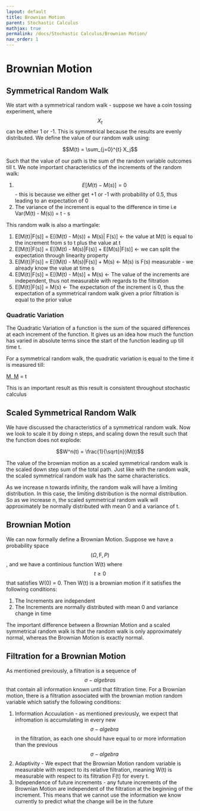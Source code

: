 ```yaml
---
layout: default
title: Brownian Motion
parent: Stochastic Calculus
mathjax: true
permalink: /docs/Stochastic Calculus/Brownian Motion/
nav_order: 1
---
```

# Brownian Motion
## Symmetrical Random Walk
We start with a symmetrical random walk - suppose we have a coin tossing experiment, where $$X_t$$ can be either 1 or -1. This is symmetrical because the results are evenly distributed. We define the value of our random walk using:

$$M(t) = \sum_{j=0}^{t} X_j$$

Such that the value of our path is the sum of the random variable outcomes till t. We note important characteristics of the increments of the random walk:

1. $$E[M(t) - M(s)] = 0$$ - this is because we either get +1 or -1 with probability of 0.5, thus leading to an expectation of 0
2. The variance of the increment is equal to the difference in time i.e Var(M(t) - M(s)) = t - s

This random walk is also a martingale:

1. E[M(t)|F(s)] = E[(M(t) - M(s)) + M(s)| F(s)] <- the value at M(t) is equal to the increment from s to t plus the value at t
2. E[M(t)|F(s)] = E[(M(t) - M(s)|F(s)] + E[M(s)|F(s)] <- we can split the expectation through linearity property
3. E[M(t)|F(s)] = E[(M(t) - M(s)|F(s)] + M(s) <- M(s) is F(s) measurable - we already know the value at time s
4. E[M(t)|F(s)] = E[(M(t) - M(s)] + M(s) <- The value of the increments are independent, thus not measurable with regards to the filtration
5. E[M(t)|F(s)] = M(s) <- The expectation of the increment is 0, thus the expectation of a symmetrical random walk given a prior filtration is equal to the prior value

### Quadratic Variation
The Quadratic Variation of a function is the sum of the squared differences at each increment of the function. It gives us an idea how much the function has varied in absolute terms since the start of the function leading up till time t. 

For a symmetrical random walk, the quadratic variation is equal to the time it is measured till:

[M, M](t) = t

This is an important result as this result is consistent throughout stochastic calculus

## Scaled Symmetrical Random Walk
We have discussed the characteristics of a symmetrical random walk. Now we look to scale it by doing n steps, and scaling down the result such that the function does not explode:

$$W^n(t) = \frac{1}{\sqrt{n}}M(t)$$

The value of the brownian motion as a scaled symmetrical random walk is the scaled down step sum of the total path. Just like with the random walk, the scaled symmetrical random walk has the same characteristics.

As we increase n towards infinity, the random walk will have a limiting distribution. In this case, the limiting distribution is the normal distribution. So as we increase n, the scaled symmetrical random walk will approximately be normally distributed with mean 0 and a variance of t.

## Brownian Motion
We can now formally define a Brownian Motion. Suppose we have a probability space $$(\Omega, \Digamma, P)$$, and we have a continious function W(t) where $$t \geq 0$$ that satisfies W(0) = 0. Then W(t) is a brownian motion if it satisfies the following conditions:
1. The Increments are independent
2. The Increments are normally distributed with mean 0 and variance change in time

The important difference between a Brownian Motion and a scaled symmetrical random walk is that the random walk is only approximately normal, whereas the Brownian Motion is exactly normal.

## Filtration for a Brownian Motion
As mentioned previously, a filtration is a sequence of $$\sigma-algebras$$ that contain all information known until that filtration time. For a Brownian motion, there is a filtration associated with the brownian motion random variable which satisfy the following conditions:
1. Information Accuulation - as mentioned previously, we expect that infromation is accumulating in every new $$\sigma-algebra$$ in the filtration, as each one should have equal to or more information than the previous $$\sigma-algebra$$
2. Adaptivity - We expect that the Brownian Motion random variable is measurable with respect to its relative filtration, meaning W(t) is measurable with respect to its filtration F(t) for every t.
3. Independence of future increments - any future increments of the Brownian Motion are independent of the filtration at the beginning of the increment. This means that we cannot use the information we know currently to predict what the change will be in the future

  
  
